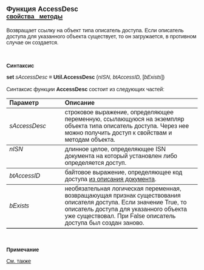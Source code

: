 ﻿<html>
<head>
<title>AccessDesc</title>
</head>

<body>

<h1><font size="4" face="Arial">Функция AccessDesc<br>
</font><a href="../../AsAccessDesc.html"><font face="Arial" size="3"><strong>
свойства&nbsp;&nbsp; методы</strong></font></a></h1>

<p><font face="Arial">Возвращает ссылку на объект типа описатель 
доступа. Если описатель доступа для указанного объекта существует, то он 
загружается, в противном случае он создается.</font></p>

<p class="label">&nbsp;</p>

<p class="label"><font face="Arial"><b>Синтаксис</b></font></p>

<p><font face="Arial"><strong>set</strong><em> sAccessDesc</em><strong> 
= Util.AccessDesc</strong> (<em>nISN, btAccessID, </em>[<em>bExists</em>])<strong><br>
</strong><br>
Синтаксис функции<b> AccessDesc</b> состоит из следующих частей:</font></p>

<table border="1" cellPadding="5" cols="2" frame="below" rules="rows">
<TBODY>
  <tr vAlign="top">
    <td class="label" width="29%"><font face="Arial"><b>Параметр</b></font></td>
    <td class="label" width="71%"><font face="Arial"><strong>Описание</strong></font></td>
  </tr>
  <tr>
    <td width="29%"><em><font face="Arial">sAccessDesc</font></em></td>
    <td width="71%"><font face="Arial">строковое выражение, 
	определяющее переменную, ссылающуюся на экземпляр объекта типа описатель 
	доступа. Через нее можно получить доступ к свойствам и методам объекта.</font></td>
  </tr>
  <tr vAlign="top">
    <td width="29%"><font face="Arial"><em>nISN</em></font></td>
    <td width="71%"><font face="Arial">длинное целое, определяющее ISN 
	документа на который установлен либо определяется доступ.</font></td>
  </tr>
</TBODY>
  <tr>
    <td width="29%"><font face="Arial"><em>btAccessID</em></font></td>
    <td width="71%"><font face="Arial">байтовое выражение, 
	определяющее код доступа <a href="../../../Defs/doc.html">из описания 
	документа</a>.</font></td>
  </tr>
  <tr>
    <td width="29%"><font face="Arial"><em>bExists</em></font></td>
    <td width="71%"><font face="Arial">необязательная логическая 
	переменная, возвращаюущая признак существования описателя доступа. Если 
	значение True, то описатель доступа для указанного объекта уже существовал. 
	При False описатель доступа был создан заново.</font></td>
  </tr>
</table>

<p class="label">&nbsp;</p>

<p class="label"><font face="Arial"><b>Примечание</b></font></p>

<p class="label"><a href="../../../constructors.html"><font face="Arial">
См. также</font></a></p>
</body>
</html>
